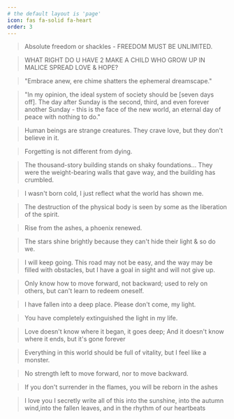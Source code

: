 ```yaml
---
# the default layout is 'page'
icon: fas fa-solid fa-heart
order: 3
---
```

<blockquote>
        Absolute freedom or shackles
         - FREEDOM MUST BE UNLIMITED.
    </blockquote>
<blockquote>
        WHAT RIGHT DO U HAVE 2 MAKE A CHILD WHO GROW UP IN MALICE SPREAD LOVE & HOPE?
    </blockquote>
<blockquote>
        "Embrace anew, ere chime shatters the ephemeral dreamscape."
    </blockquote>
<blockquote>
        "In my opinion, the ideal system of society should be [seven days off]. The day after Sunday is the second, third, and even forever another Sunday - this is the face of the new world, an eternal day of peace with nothing to do."
    </blockquote>
<blockquote>
    Human beings are strange creatures. They crave love, but they don't believe in it.
    </blockquote>
<blockquote>
        Forgetting is not different from dying.
    </blockquote>
<blockquote>
        The thousand-story building stands on shaky foundations...
They were the weight-bearing walls that gave way, and the building has crumbled.
    </blockquote>
<blockquote>
        I wasn't born cold, I just reflect what the world has shown me.
    </blockquote>
<blockquote>
        The destruction of the physical body is seen by some as the liberation of the spirit.
    </blockquote>
<blockquote>
        Rise from the ashes, a phoenix renewed.
    </blockquote>
<blockquote>
        The stars shine brightly because they can't hide their light
        & so do we.
    </blockquote>
<blockquote>
        I will keep going.
        This road may not be easy, and the way may be filled with obstacles,
        but I have a goal in sight and will not give up.
    </blockquote>
<blockquote>
        Only know how to move forward, not backward;
        used to rely on others, but can't learn to redeem oneself.
    </blockquote>
<blockquote>
        I have fallen into a deep place. Please don't come, my light.
    </blockquote>
<blockquote>
        You have completely extinguished the light in my life.
    </blockquote>
<blockquote>
        Love doesn't know where it began, it goes deep;
        And it doesn't know where it ends, but it's gone forever
    </blockquote>
<blockquote>
        Everything in this world should be full of vitality,
        but I feel like a monster.
    </blockquote>
<blockquote>
        No strength left to move forward, nor to move backward.
    </blockquote>
<blockquote>
        If you don't surrender in the flames, you will be reborn in the ashes
    </blockquote>
<blockquote>
        I love you
        I secretly write all of this into the sunshine,
        into the autumn wind,into the fallen leaves,
        and in the rhythm of our heartbeats
    </blockquote>